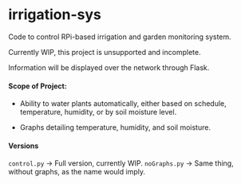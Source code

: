 # irrigation-sys

Code to control RPi-based irrigation and garden monitoring system.

Currently WIP, this project is unsupported and incomplete.

Information will be displayed over the network
through Flask.

#### Scope of Project:
 - Ability to water plants automatically, either based
 on schedule, temperature, humidity, or by soil moisture level.

 - Graphs detailing temperature, humidity, and soil moisture.

 #### Versions
 `control.py` -> Full version, currently WIP. 
 `noGraphs.py` -> Same thing, without graphs, as the name would imply.